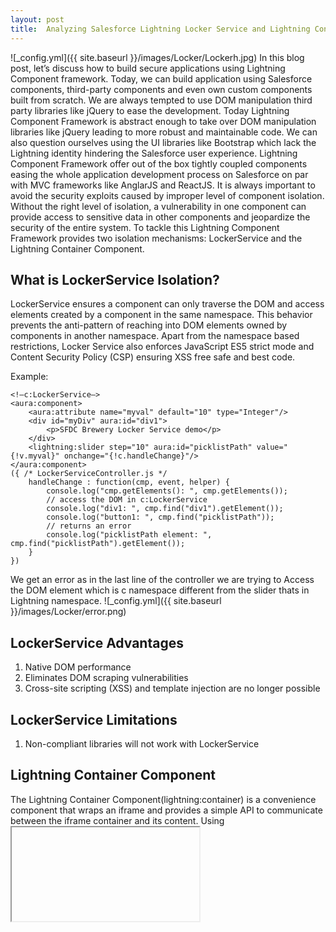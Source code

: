 ```yaml
---
layout: post
title:  Analyzing Salesforce Lightning Locker Service and Lightning Container Components 
---
```

![_config.yml]({{ site.baseurl }}/images/Locker/Lockerh.jpg)
In this blog post, let’s discuss how to build secure applications using Lightning Component framework. Today, we can build application using Salesforce components, third-party components and even own custom components built from scratch. We are always tempted to use DOM manipulation third party libraries like jQuery to ease the development. Today Lightning Component Framework is abstract enough to take over DOM manipulation libraries like jQuery leading to more robust and maintainable code. We can also question ourselves using the UI libraries like Bootstrap which lack the Lightning identity hindering the Salesforce user experience. Lightning Component Framework offer out of the box tightly coupled components easing the whole application development process on Salesforce on par with MVC frameworks like AnglarJS and ReactJS. It is always important to avoid the security exploits caused by improper level of component isolation. Without the right level of isolation, a vulnerability in one component can provide access to sensitive data in other components and jeopardize the security of the entire system. To tackle this Lightning Component Framework provides two isolation mechanisms: LockerService and the Lightning Container Component.

## What is LockerService Isolation?
LockerService ensures a component can only traverse the DOM and access elements created by a component in the same namespace. This behavior prevents the anti-pattern of reaching into DOM elements owned by components in another namespace. Apart from the namespace based restrictions, Locker Service also enforces JavaScript ES5 strict mode and Content Security Policy (CSP) ensuring XSS free safe and best code.

Example:
```
<!—c:LockerService—>
<aura:component>
    <aura:attribute name="myval" default="10" type="Integer"/>
    <div id="myDiv" aura:id="div1">
        <p>SFDC Brewery Locker Service demo</p>
    </div>
    <lightning:slider step="10" aura:id="picklistPath" value="{!v.myval}" onchange="{!c.handleChange}"/>
</aura:component>
({ /* LockerServiceController.js */
    handleChange : function(cmp, event, helper) {
        console.log("cmp.getElements(): ", cmp.getElements());
        // access the DOM in c:LockerService
        console.log("div1: ", cmp.find("div1").getElement());
        console.log("button1: ", cmp.find("picklistPath"));
        // returns an error
        console.log("picklistPath element: ", cmp.find("picklistPath").getElement());
    }
})

```
We get an error as in the last line of the controller we are trying to Access the DOM element which is c namespace different from the slider thats in Lightning namespace.
![_config.yml]({{ site.baseurl }}/images/Locker/error.png)

## LockerService Advantages
1. Native DOM performance
2. Eliminates DOM scraping vulnerabilities
3. Cross-site scripting (XSS) and template injection are no longer possible

## LockerService Limitations
1. Non-compliant libraries will not work with LockerService

## Lightning Container Component
The Lightning Container Component(lightning:container) is a convenience component that wraps an iframe and provides a simple API to communicate between the iframe container and its content. Using <iframe>, we can embed HTML page that can be loaded in a different DOM enforcing own context and limited access to the parent DOM.

```
<aura:component access="global" implements="flexipage:availableForAllPageTypes">
    <lightning:container aura:id=“ReactApp“
                         src="{!$Resource.ReatcApp + ‘/home.html'}"
                         onmessage=“{!c.SayHiToLightning}”/>
</aura:component>

```
## Lightning Container Component Advantages
1. Isolation capability in the browser client side
2. Support for any third-party library, including ones that are not LockerService compliant.
3. Lightning Container Component Limitations
4. Limited communication mechanism between components (postMessage)
5. Components are constrained to a rectangle area on the page. Content may be clipped, rich interactions like drag-and-drop between components may not work, etc.
6. Heavier/Slower. If there are multiple iframes on a page, each iframe loads its own version of libraries.

## Conclusion 
As Lightning keeps maturing with the best industry practices, it is always a good developer practice to question the use too DOM manipulation libraries going forward. Locker Service should always be our first choice as it delivers performance and security without losing the native Lightning identity. You can always use lightning:container if your target library doesn’t support LockerService.

## Resources:
1. [Locker Service Developer Guide] (https://developer.salesforce.com/docs/atlas.en-us.lightning.meta/lightning/security_code.htm)
2. [Lightning Container Developer Guide](https://developer.salesforce.com/docs/atlas.en-us.lightning.meta/lightning/container_overview.htm)
3. [Christophe Blog](https://developer.salesforce.com/blogs/2018/04/lightning-container-component-building-components-with-react-angular-and-other-libraries.html)